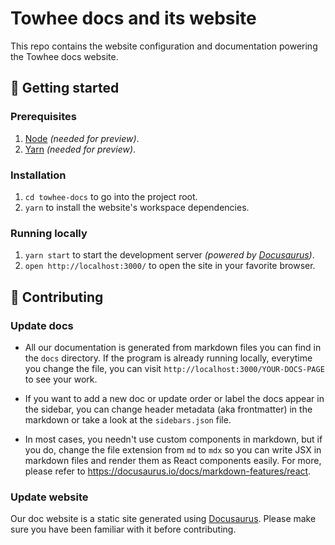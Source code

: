 # Towhee docs and its website

This repo contains the website configuration and documentation powering the Towhee docs website.

## 🚀 Getting started

### Prerequisites

1.  [Node](https://nodejs.org/en/download/) _(needed for preview)_.
2.  [Yarn](https://yarnpkg.com/lang/en/docs/install/) _(needed for preview)_.

### Installation

1.  `cd towhee-docs` to go into the project root.
1.  `yarn` to install the website's workspace dependencies.

### Running locally
1.  `yarn start` to start the development server _(powered by [Docusaurus](https://v2.docusaurus.io))_.
2.  `open http://localhost:3000/` to open the site in your favorite browser.


## 👏 Contributing

### Update docs
* All our documentation is generated from markdown files you can find in the `docs` directory. If the program is already running locally, everytime you change the file, you can visit `http://localhost:3000/YOUR-DOCS-PAGE` to see your work.

* If you want to add a new doc or update order or label the docs appear in the sidebar, you can change header metadata (aka frontmatter) in the markdown or take a look at the `sidebars.json` file. 

* In most cases, you needn't use custom components in markdown, but if you do, change the file extension from `md` to `mdx` so you can write JSX in markdown files and render them as React components easily. For more, please refer to https://docusaurus.io/docs/markdown-features/react.
### Update website
Our doc website is a static site generated using [Docusaurus](https://docusaurus.io/). Please make sure you have been familiar with it before contributing. 